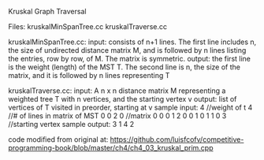 Kruskal Graph Traversal

Files:
kruskalMinSpanTree.cc
kruskalTraverse.cc

kruskalMinSpanTree.cc:
input: consists of n+1 lines. The first line includes n, the size of undirected distance matrix M, and is followed by n lines listing the entries, row by row, of M. The matrix is symmetric.
output: the first line is the weight (length) of the MST T. The second line is n, the size of the matrix, and it is followed by n lines representing T

kruskalTraverse.cc:
input: A n x n distance matrix M representing a weighted tree T with n vertices, and the starting vertex v
output: list of vertices of T visited in preorder, starting at v
sample input:
4	//weight of t
4	//# of lines in matrix of MST
0 0 2 0 //matrix
0 0 0 1
2 0 0 1
0 1 1 0
3	//starting vertex
sample output:
3 1 4 2

code modified from original at:
https://github.com/luisfcofv/competitive-programming-book/blob/master/ch4/ch4_03_kruskal_prim.cpp
